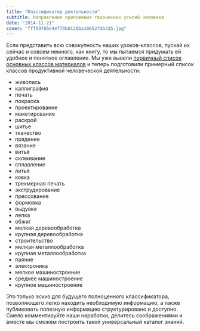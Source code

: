 ```yaml
---
title: "Классификатор деятельности"
subtitle: Направления приложения творческих усилий человека
date: "2014-11-21"
cover: "fff59705e4ef79b0120ba186527db235.jpg"
---
```


Если представить всю совокупность наших уроков-классов, пускай их сейчас и совсем немного, как книгу, то мы пытаемся придумать ей удобное и понятное оглавление. Мы уже вывели [первичный список основных классов материалов](/theory/chtoby-ne-putat-sya-v-klassah-nuzhen-klassifikator/ "Чтобы не путаться в классах, нужен классификатор") и теперь подготовили примерный список классов продуктивной человеческой деятельности:

* живопись
* каллиграфия
* печать
* покраска
* проектирование
* макетирование
* раскрой
* шитье
* ткачество
* прядение
* вязание
* витьё
* склеивание
* сплавление
* литьё
* ковка
* трехмерная печать
* экструдирование
* прессование
* формовка
* выдувка
* лепка
* обжиг
* мелкая деревообработка
* крупная деревообработка
* строительство
* мелкая металлообработка
* крупная металлообработка
* паяние
* электроника
* мелкое машиностроение
* среднее машиностроение
* крупное машиностроение

Это только эскиз для будущего полноценного классификатора, позволяющего легко находить необходимую информацию, а также публиковать полезную информацию структурировано и доступно. Смело комментируйте наши наработки, делитесь соображениями и вместе мы сможем построить такой универсальный каталог знаний.
